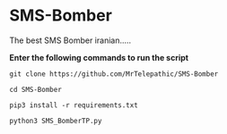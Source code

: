 # SMS-Bomber
The best SMS Bomber iranian.....


<b> Enter the following commands to run the script  </b>
```
git clone https://github.com/MrTelepathic/SMS-Bomber
```
```
cd SMS-Bomber
```

```
pip3 install -r requirements.txt
```

```
python3 SMS_BomberTP.py
```

